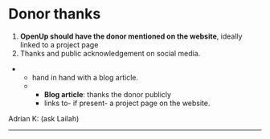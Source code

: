 # Donor thanks

1. **OpenUp should have the donor mentioned on the website**, ideally linked to a project page
2. &#x20;Thanks and public acknowledgement on social media.&#x20;

*
  * hand in hand with a blog article.&#x20;
  *
    * **Blog article**: thanks the donor publicly
    * links to- if present- a project page on the website.

Adrian K: (ask Lailah)

****
